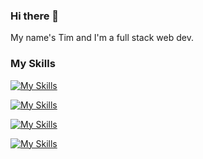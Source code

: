 ### Hi there 👋

My name's Tim and I'm a full stack web dev.

### My Skills
[![My Skills](https://skillicons.dev/icons?i=ruby,php,py,js,ts,html,css,bash,c,cpp,go)](https://skillicons.dev)

[![My Skills](https://skillicons.dev/icons?i=rails,laravel,nodejs,express,vite,vue,svelte,alpinejs,tailwind,sass,wordpress,jquery,jest)](https://skillicons.dev)

[![My Skills](https://skillicons.dev/icons?i=mysql,postgres,redis)](https://skillicons.dev)

[![My Skills](https://skillicons.dev/icons?i=figma,git,vim,neovim,emacs,linux)](https://skillicons.dev)
